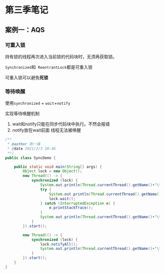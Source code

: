 # 第三季笔记

## 案例一：AQS

### 可重入锁

持有锁的线程再次进入当前锁的代码块时，无须再获取锁。

`Synchronized`和` ReentrantLock`都是可重入锁

可重入锁可以避免**死锁**

### 等待唤醒

使用`synchronized` + `wait`+`notify`

实现等待唤醒机制

1. wait和notify只能在同步代码块中执行。不然会报错
2. notify放在wait前面 线程无法被唤醒

```java
/**
 * @author 陈一锋
 * @date 2021/2/3 20:46
 **/
public class SyncDemo {

    public static void main(String[] args) {
        Object lock = new Object();
        new Thread(() -> {
            synchronized (lock) {
                System.out.println(Thread.currentThread().getName()+"\t come in");
                try {
                    System.out.println(Thread.currentThread().getName()+"\t 等待");
                    lock.wait();
                } catch (InterruptedException e) {
                    e.printStackTrace();
                }
                System.out.println(Thread.currentThread().getName()+"\t 被唤醒");
            }
        }).start();

        new Thread(() -> {
            synchronized (lock) {
                lock.notifyAll();
                System.out.println(Thread.currentThread().getName()+"\t 唤醒线程");
            }
        }).start();
    }
}
```

